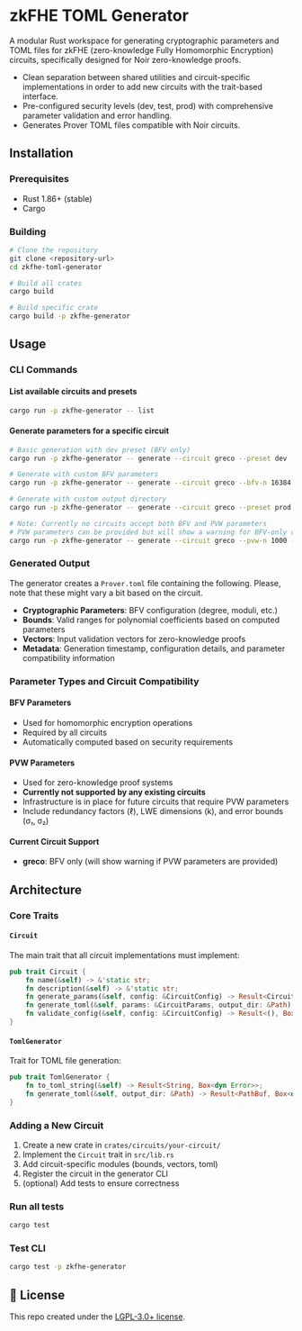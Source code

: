 # zkFHE TOML Generator

A modular Rust workspace for generating cryptographic parameters and TOML files for zkFHE (zero-knowledge Fully Homomorphic Encryption) circuits, specifically designed for Noir zero-knowledge proofs.

- Clean separation between shared utilities and circuit-specific implementations in order to add new circuits with the trait-based interface.
- Pre-configured security levels (dev, test, prod) with comprehensive parameter validation and error handling.
- Generates Prover TOML files compatible with Noir circuits.

## Installation

### Prerequisites

- Rust 1.86+ (stable)
- Cargo

### Building

```bash
# Clone the repository
git clone <repository-url>
cd zkfhe-toml-generator

# Build all crates
cargo build

# Build specific crate
cargo build -p zkfhe-generator
```

## Usage

### CLI Commands

#### List available circuits and presets
```bash
cargo run -p zkfhe-generator -- list
```

#### Generate parameters for a specific circuit
```bash
# Basic generation with dev preset (BFV only)
cargo run -p zkfhe-generator -- generate --circuit greco --preset dev

# Generate with custom BFV parameters
cargo run -p zkfhe-generator -- generate --circuit greco --bfv-n 16384 --z 2000 --lambda 128

# Generate with custom output directory
cargo run -p zkfhe-generator -- generate --circuit greco --preset prod --output ./my-output

# Note: Currently no circuits accept both BFV and PVW parameters
# PVW parameters can be provided but will show a warning for BFV-only circuits like greco
cargo run -p zkfhe-generator -- generate --circuit greco --pvw-n 1000 --verbose
```

### Generated Output

The generator creates a `Prover.toml` file containing the following. Please, note that these might vary a bit based on the circuit.

- **Cryptographic Parameters**: BFV configuration (degree, moduli, etc.)
- **Bounds**: Valid ranges for polynomial coefficients based on computed parameters
- **Vectors**: Input validation vectors for zero-knowledge proofs
- **Metadata**: Generation timestamp, configuration details, and parameter compatibility information

### Parameter Types and Circuit Compatibility

#### BFV Parameters
- Used for homomorphic encryption operations
- Required by all circuits
- Automatically computed based on security requirements

#### PVW Parameters  
- Used for zero-knowledge proof systems
- **Currently not supported by any existing circuits**
- Infrastructure is in place for future circuits that require PVW parameters
- Include redundancy factors (ℓ), LWE dimensions (k), and error bounds (σ₁, σ₂)

#### Current Circuit Support
- **greco**: BFV only (will show warning if PVW parameters are provided)

## Architecture

### Core Traits

#### `Circuit`
The main trait that all circuit implementations must implement:

```rust
pub trait Circuit {
    fn name(&self) -> &'static str;
    fn description(&self) -> &'static str;
    fn generate_params(&self, config: &CircuitConfig) -> Result<CircuitParams, Box<dyn Error>>;
    fn generate_toml(&self, params: &CircuitParams, output_dir: &Path) -> Result<(), Box<dyn Error>>;
    fn validate_config(&self, config: &CircuitConfig) -> Result<(), Box<dyn Error>>;
}
```

#### `TomlGenerator`
Trait for TOML file generation:

```rust
pub trait TomlGenerator {
    fn to_toml_string(&self) -> Result<String, Box<dyn Error>>;
    fn generate_toml(&self, output_dir: &Path) -> Result<PathBuf, Box<dyn Error>>;
}
```

### Adding a New Circuit

1. Create a new crate in `crates/circuits/your-circuit/`
2. Implement the `Circuit` trait in `src/lib.rs`
3. Add circuit-specific modules (bounds, vectors, toml)
4. Register the circuit in the generator CLI
5. (optional) Add tests to ensure correctness

### Run all tests
```bash
cargo test
```

### Test CLI
```bash
cargo test -p zkfhe-generator
```

## 📄 License

This repo created under the [LGPL-3.0+ license](LICENSE).